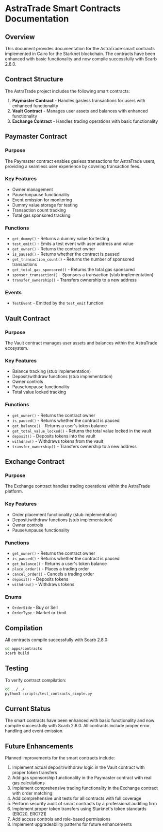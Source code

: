 # AstraTrade Smart Contracts Documentation

## Overview

This document provides documentation for the AstraTrade smart contracts implemented in Cairo for the Starknet blockchain. The contracts have been enhanced with basic functionality and now compile successfully with Scarb 2.8.0.

## Contract Structure

The AstraTrade project includes the following smart contracts:

1. **Paymaster Contract** - Handles gasless transactions for users with enhanced functionality
2. **Vault Contract** - Manages user assets and balances with enhanced functionality
3. **Exchange Contract** - Handles trading operations with basic functionality

## Paymaster Contract

### Purpose
The Paymaster contract enables gasless transactions for AstraTrade users, providing a seamless user experience by covering transaction fees.

### Key Features
- Owner management
- Pause/unpause functionality
- Event emission for monitoring
- Dummy value storage for testing
- Transaction count tracking
- Total gas sponsored tracking

### Functions
- `get_dummy()` - Returns a dummy value for testing
- `test_emit()` - Emits a test event with user address and value
- `get_owner()` - Returns the contract owner
- `is_paused()` - Returns whether the contract is paused
- `get_transaction_count()` - Returns the number of sponsored transactions
- `get_total_gas_sponsored()` - Returns the total gas sponsored
- `sponsor_transaction()` - Sponsors a transaction (stub implementation)
- `transfer_ownership()` - Transfers ownership to a new address

### Events
- `TestEvent` - Emitted by the `test_emit` function

## Vault Contract

### Purpose
The Vault contract manages user assets and balances within the AstraTrade ecosystem.

### Key Features
- Balance tracking (stub implementation)
- Deposit/withdraw functions (stub implementation)
- Owner controls
- Pause/unpause functionality
- Total value locked tracking

### Functions
- `get_owner()` - Returns the contract owner
- `is_paused()` - Returns whether the contract is paused
- `get_balance()` - Returns a user's token balance
- `get_total_value_locked()` - Returns the total value locked in the vault
- `deposit()` - Deposits tokens into the vault
- `withdraw()` - Withdraws tokens from the vault
- `transfer_ownership()` - Transfers ownership to a new address

## Exchange Contract

### Purpose
The Exchange contract handles trading operations within the AstraTrade platform.

### Key Features
- Order placement functionality (stub implementation)
- Deposit/withdraw functions (stub implementation)
- Owner controls
- Pause/unpause functionality

### Functions
- `get_owner()` - Returns the contract owner
- `is_paused()` - Returns whether the contract is paused
- `get_balance()` - Returns a user's token balance
- `place_order()` - Places a trading order
- `cancel_order()` - Cancels a trading order
- `deposit()` - Deposits tokens
- `withdraw()` - Withdraws tokens

### Enums
- `OrderSide` - Buy or Sell
- `OrderType` - Market or Limit

## Compilation

All contracts compile successfully with Scarb 2.8.0:

```bash
cd apps/contracts
scarb build
```

## Testing

To verify contract compilation:

```bash
cd ../../
python3 scripts/test_contracts_simple.py
```

## Current Status

The smart contracts have been enhanced with basic functionality and now compile successfully with Scarb 2.8.0. All contracts include proper error handling and event emission.

## Future Enhancements

Planned improvements for the smart contracts include:

1. Implement actual deposit/withdraw logic in the Vault contract with proper token transfers
2. Add gas sponsorship functionality in the Paymaster contract with real gas calculations
3. Implement comprehensive trading functionality in the Exchange contract with order matching
4. Add comprehensive unit tests for all contracts with full coverage
5. Perform security audit of smart contracts by a professional auditing firm
6. Implement proper token transfers using Starknet's token standards (ERC20, ERC721)
7. Add access controls and role-based permissions
8. Implement upgradeability patterns for future enhancements